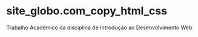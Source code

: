# site_globo.com_copy_html_css
Trabalho Acadêmico da disciplina de Introdução ao Desenvolvimento Web
